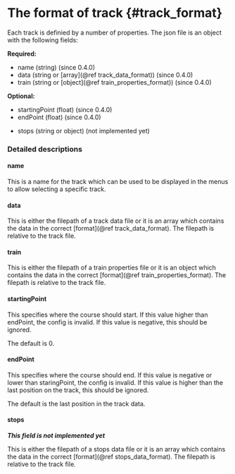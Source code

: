 The format of track {#track_format}
========================

Each track is definied by a number of properties.
The json file is an object with the following fields:

**Required:**

* name (string) (since 0.4.0)
* data (string or [array](@ref track_data_format)) (since 0.4.0)
* train (string or [object](@ref train_properties_format)) (since 0.4.0)

**Optional:**

* startingPoint (float) (since 0.4.0)
* endPoint (float) (since 0.4.0)
+ stops (string or object) (not implemented yet)

### Detailed descriptions

#### name

This is a name for the track which can be used to be displayed in the menus to allow selecting a specific track.

#### data

This is either the filepath of a track data file or it is an array which contains the data in the correct [format](@ref track_data_format).
The filepath is relative to the track file.

#### train

This is either the filepath of a train properties file or it is an object which contains the data in the correct [format](@ref train_properties_format).
The filepath is relative to the track file.

#### startingPoint

This specifies where the course should start.
If this value higher than endPoint, the config is invalid.
If this value is negative, this should be ignored.

The default is 0.

#### endPoint

This specifies where the course should end.
If this value is negative or lower than staringPoint, the config is invalid.
If this value is higher than the last position on the track, this should be ignored.

The default is the last position in the track data.

#### stops

***This field is not implemented yet***

This is either the filepath of a stops data file or it is an array which contains the data in the correct [format](@ref stops_data_format).
The filepath is relative to the track file. 
